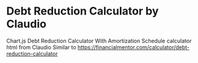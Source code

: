 # Debt Reduction Calculator by Claudio
Chart.js Debt Reduction Calculator With Amortization Schedule calculator html from Claudio
 Similar to https://financialmentor.com/calculator/debt-reduction-calculator
